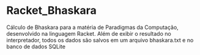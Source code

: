 # Racket_Bhaskara
Cálculo de Bhaskara para a matéria de Paradigmas da Computação, desenvolvido na linguagem Racket. Além de exibir o resultado no interpretador, todos os dados são salvos em um arquivo bhaskara.txt e no banco de dados SQLite
